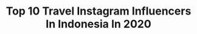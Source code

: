 ---
title: Top 10 Travel Instagram Influencers In Indonesia In 2020
description: >-
  Find top travel Instagram influencers in Indonesia in 2020. Most popular hashtags: #bali #dirumahaja #balicili #baligasm.
platform: Instagram
profiles:
  - username: "frenchfries_mr"
    fullname: >-
      Angga || Indonesia Wanderer
    location: "Indonesia"
    followers: 10633
    engagement: 1296
    commentsToLikes: 0.340551
    id: ck8sz9rqtnlwi0j785tzg693r
    verified: false
    hashtags: "#purwokerto, #gomblang, #exploremojokerto, #folkindonesia"
  - username: "sakharova.md"
    fullname: >-
      ДИАНА | КЛИНИЧЕСКИЙ ПСИХОЛОГ
    location: "Indonesia"
    followers: 43555
    engagement: 709
    commentsToLikes: 0.067708
    id: ck5ceuufmlr4c0i119imzvi6c
    verified: false
    hashtags: "#sakharova, #dianalyse"
  - username: "brooklynkitten_"
    fullname: >-
      paulina | brooklyn kitten
    location: "Indonesia"
    followers: 35277
    engagement: 636
    commentsToLikes: 0.096850
    id: ck0w6b0697pny0i19vpnmhdoe
    verified: false
    hashtags: "#thebaliguideline, #trainstreethanoi, #muacaves, #flattenthecurve"
  - username: "bagusarf_"
    fullname: >-
      Bagus Arif
    location: "Indonesia"
    followers: 5922
    engagement: 1408
    commentsToLikes: 0.072027
    id: ck8t0dw2erql50j784l68p0bn
    verified: false
    hashtags: "#exploresemarang, #exploretemanggung, #explorejogja, #browncanyonsemarang"
  - username: "mitha_mitaaa"
    fullname: >-
      I 🖤 📸
    location: "Indonesia"
    followers: 6345
    engagement: 1228
    commentsToLikes: 0.079743
    id: ck8sz9xvwnmlb0j78m6htm42n
    verified: false
    hashtags: "#cantikallout, #magelangraya, #solotraveller, #selebgramsolo"
  - username: "jeremiahlakhwani"
    fullname: >-
      #victorylovespreparation
    location: "Indonesia"
    followers: 118752
    engagement: 745
    commentsToLikes: 0.032770
    id: ck5c7lnvu7rf50i11xja1qlyz
    verified: true
    hashtags: "#readyfor2020, #ansperformance, #traveling, #underarmour"
  - username: "todayimin"
    fullname: >-
      carolina  ✖️  portugal
    location: "Indonesia"
    followers: 21994
    engagement: 723
    commentsToLikes: 0.082258
    id: ck0ue9cd5ktuu0i19dsmsrx5s
    verified: false
    hashtags: "#todayimin, #instagood, #travelphotography, #traveling"
  - username: "jerwahyu"
    fullname: >-
      Jerwah.
    location: "Indonesia"
    followers: 3376
    engagement: 1962
    commentsToLikes: 0.231453
    id: ck8t0dk1yrpin0j78xd33le27
    verified: false
    hashtags: "#women, #awesomeearth, #artofvisuals, #diamondbeachnusapenida"
  - username: "tiaramandalawangi"
    fullname: >-
      TIARA MANDALAWANGI
    location: "Indonesia"
    followers: 37395
    engagement: 461
    commentsToLikes: 0.124632
    id: ck5ziu7segdyx0i14vbtktzvl
    verified: false
    hashtags: "#wanitakuat, #rasasakitvastiend, #indoakustikgram, #giveaway"
  - username: "satyawinnie"
    fullname: >-
      Satya Winnie | Travel Blogger
    location: "Indonesia"
    followers: 33531
    engagement: 471
    commentsToLikes: 0.090831
    id: ck138jc7ggi650i19vaskllcv
    verified: false
    hashtags: "#prau, #wonosobo, #boti, #pokhara"
---